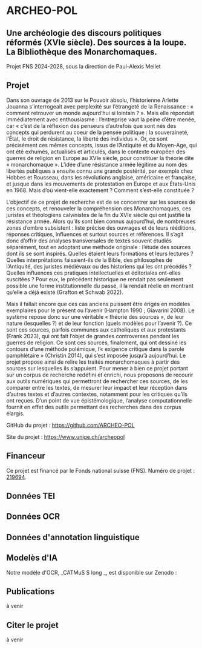
# ARCHEO-POL

## Une archéologie des discours politiques réformés (XVIe siècle). Des sources à la loupe. La Bibliothèque des Monarchomaques.

Projet FNS 2024-2028, sous la direction de Paul-Alexis Mellet

## Projet

Dans son ouvrage de 2013 sur le Pouvoir absolu, l’historienne Arlette Jouanna s’interrogeait avec perplexité sur l’étrangeté de la Renaissance : « comment retrouver un monde aujourd’hui si lointain ? ». Mais elle répondait immédiatement avec enthousiasme : l’entreprise vaut la peine d’être menée, car « c’est de la réflexion des penseurs d’autrefois que sont nés des concepts qui perdurent au coeur de la pensée politique : la souveraineté, l’État, le droit de résistance, la liberté des individus ». Or, ce sont précisément ces mêmes concepts, issus de l’Antiquité et du Moyen-Age, qui ont été exhumés, actualisés et articulés, dans le contexte européen des guerres de religion en Europe au XVIe siècle, pour constituer la théorie dite « monarchomaque ». L’idée d’une résistance armée légitime au nom des libertés publiques a ensuite connu une grande postérité, par exemple chez Hobbes et Rousseau, dans les révolutions anglaise, américaine et française, et jusque dans les mouvements de protestation en Europe et aux États-Unis en 1968. Mais d’où vient-elle exactement ? Comment s’est-elle constituée ?

L’objectif de ce projet de recherche est de se concentrer sur les sources de ces concepts, et renouveler la compréhension des Monarchomaques, ces juristes et théologiens calvinistes de la fin du XVIe siècle qui ont justifié la résistance armée. Alors qu’ils sont bien connus aujourd’hui, de nombreuses zones d’ombre subsistent : liste précise des ouvrages et de leurs rééditions, réponses critiques, influences et surtout sources et références. Il s’agit donc d’offrir des analyses transversales de textes souvent étudiés séparément, tout en adoptant une méthode originale : l’étude des sources dont ils se sont inspirés. Quelles étaient leurs formations et leurs lectures ? Quelles interprétations faisaient-ils de la Bible, des philosophes de l’Antiquité, des juristes médiévaux ou des historiens qui les ont précédés ? Quelles influences ces pratiques intellectuelles et éditoriales ont-elles suscitées ? Pour eux, le précédent historique ne rendait pas seulement possible une forme institutionnelle du passé, il la rendait réelle en montrant qu’elle a déjà existé (Grafton et Schwab 2022).

Mais il fallait encore que ces cas anciens puissent être érigés en modèles exemplaires pour le présent ou l’avenir (Hampton 1990 ; Giavarini 2008). Le système repose donc sur une véritable « théorie des sources », de leur nature (lesquelles ?) et de leur fonction (quels modèles pour l’avenir ?). Ce sont ces sources, parfois communes aux catholiques et aux protestants (Frank 2023), qui ont fait l’objet de grandes controverses pendant les guerres de religion. Ce sont ces sources, finalement, qui ont dessiné les contours d’une méthode polémique, l’« exigence critique dans la parole pamphlétaire » (Christin 2014), qui s’est imposée jusqu’à aujourd’hui. Le projet propose ainsi de relire les traités monarchomaques à partir des sources sur lesquelles ils s’appuient. Pour mener à bien ce projet portant sur un corpus de recherche redéfini et enrichi, nous proposons de recourir aux outils numériques qui permettront de rechercher ces sources, de les comparer entre les textes, de mesurer leur impact et leur réception dans d’autres textes et d’autres contextes, notamment pour les critiques qu’ils ont reçues. D’un point de vue épistémologique, l’analyse computationnelle fournit en effet des outils permettant des recherches dans des corpus élargis.

GitHub du projet : https://github.com/ARCHEO-POL

Site du projet : https://www.unige.ch/archeopol


## Financeur

Ce projet est financé par le Fonds national suisse (FNS). Numéro de projet : [219694](https://data.snf.ch/grants/grant/219694).


## Données TEI




## Données OCR




## Données d'annotation linguistique




## Modelès d'IA

Notre modèle d'OCR, _CATMuS S long _, est disponible sur Zenodo : 

## Publications

à venir

## Citer le projet 

à venir
